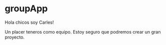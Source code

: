 # groupApp

Hola chicos soy Carles!

Un placer teneros como equipo. Estoy seguro que podremos crear un gran proyecto.